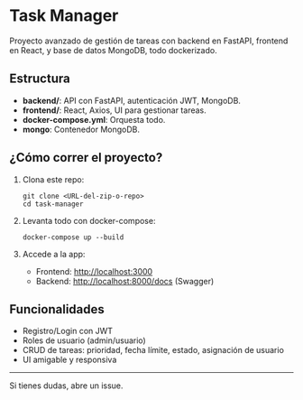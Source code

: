 # Task Manager

Proyecto avanzado de gestión de tareas con backend en FastAPI, frontend en React, y base de datos MongoDB, todo dockerizado.

## Estructura
- **backend/**: API con FastAPI, autenticación JWT, MongoDB.
- **frontend/**: React, Axios, UI para gestionar tareas.
- **docker-compose.yml**: Orquesta todo.
- **mongo**: Contenedor MongoDB.

## ¿Cómo correr el proyecto?

1. Clona este repo:
    ```
    git clone <URL-del-zip-o-repo>
    cd task-manager
    ```

2. Levanta todo con docker-compose:
    ```
    docker-compose up --build
    ```

3. Accede a la app:
    - Frontend: [http://localhost:3000](http://localhost:3000)
    - Backend: [http://localhost:8000/docs](http://localhost:8000/docs) (Swagger)

## Funcionalidades

- Registro/Login con JWT
- Roles de usuario (admin/usuario)
- CRUD de tareas: prioridad, fecha límite, estado, asignación de usuario
- UI amigable y responsiva

---

Si tienes dudas, abre un issue.
